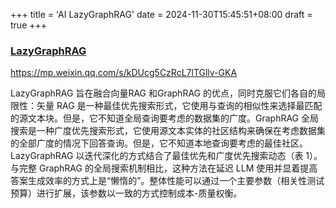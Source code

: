 
+++
title = 'AI LazyGraphRAG'
date = 2024-11-30T15:45:51+08:00
draft = true
+++

### [LazyGraphRAG](https://www.microsoft.com/en-us/research/blog/lazygraphrag-setting-a-new-standard-for-quality-and-cost/)
https://mp.weixin.qq.com/s/kDUcg5CzRcL7lTGllv-GKA

LazyGraphRAG 旨在融合向量RAG 和GraphRAG 的优点，同时克服它们各自的局限性：矢量 RAG 是一种最佳优先搜索形式，它使用与查询的相似性来选择最匹配的源文本块。但是，它不知道全局查询要考虑的数据集的广度。GraphRAG 全局搜索是一种广度优先搜索形式，它使用源文本实体的社区结构来确保在考虑数据集的全部广度的情况下回答查询。但是，它不知道本地查询要考虑的最佳社区。LazyGraphRAG 以迭代深化的方式结合了最佳优先和广度优先搜索动态（表 1）。与完整 GraphRAG 的全局搜索机制相比，这种方法在延迟 LLM 使用并显着提高答案生成效率的方式上是“懒惰的”。整体性能可以通过一个主要参数（相关性测试预算）进行扩展，该参数以一致的方式控制成本-质量权衡。


